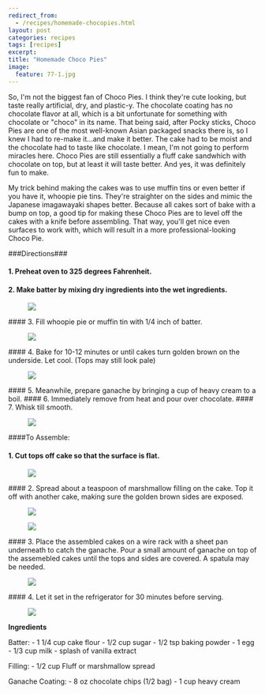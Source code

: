 ```yaml
---
redirect_from: 
  - /recipes/homemade-chocopies.html
layout: post
categories: recipes
tags: [recipes]
excerpt: 
title: "Homemade Choco Pies"
image:
  feature: 77-1.jpg
---
```


So, I'm not the biggest fan of Choco Pies.  I think they're cute looking, but taste really artificial, dry, and plastic-y.  The chocolate coating has no chocolate flavor at all, which is a bit unfortunate for something with chocolate or "choco" in its name.  That being said, after Pocky sticks, Choco Pies are one of the most well-known Asian packaged snacks there is, so I knew I had to re-make it...and make it better.  The cake had to be moist and the chocolate had to taste like chocolate.  I mean, I'm not going to perform miracles here. Choco Pies are still essentially a fluff cake sandwhich with chocolate on top, but at least it will taste better.  And yes, it was definitely fun to make.

My trick behind making the cakes was to use muffin tins or even better if you have it, whoopie pie tins.  They're straighter on the sides and mimic the Japanese imagawayaki shapes better.  Because all cakes sort of bake with a bump on top, a good tip for making these Choco Pies are to level off the cakes with a knife before assembling.  That way, you'll get nice even surfaces to work with, which will result in a more professional-looking Choco Pie.


###Directions###

#### 1. Preheat oven to 325 degrees Fahrenheit.
#### 2. Make batter by mixing dry ingredients into the wet ingredients.
<figure> <img src='/images/77-4.jpg'> </figure>
#### 3. Fill whoopie pie or muffin tin with 1/4 inch of batter.
<figure> <img src='/images/77-6.jpg'> </figure>
#### 4. Bake for 10-12 minutes or until cakes turn golden brown on the underside.  Let cool. (Tops may still look pale)  
<figure> <img src='/images/77-7.jpg'> </figure>
#### 5. Meanwhile, prepare ganache by bringing a cup of heavy cream to a boil.
#### 6. Immediately remove from heat and pour over chocolate.
#### 7. Whisk till smooth.
<figure> <img src='/images/77-12.jpg'> </figure>

####To Assemble:

#### 1. Cut tops off cake so that the surface is flat.
<figure> <img src='/images/77-8.jpg'> </figure>
#### 2. Spread about a teaspoon of marshmallow filling on the cake. Top it off with another cake, making sure the golden brown sides are exposed.
<figure> <img src='/images/77-9.jpg'> </figure>

<figure> <img src='/images/77-10.jpg'> </figure>
#### 3. Place the assembled cakes on a wire rack with a sheet pan underneath to catch the ganache.  Pour a small amount of ganache on top of the assemebled cakes until the tops and sides are covered.  A spatula may be needed.
<figure> <img src='/images/77-11.jpg'> </figure>
#### 4. Let it set in the refrigerator for 30 minutes before serving.
<figure> <img src='/images/77-1.jpg'> </figure>




<section class='recipe'>
<p><strong>Ingredients</strong></p>

<p>Batter:
- 1 1/4 cup cake flour
- 1/2 cup sugar
- 1/2 tsp baking powder
- 1 egg
- 1/3 cup milk
- splash of vanilla extract</p>

<p>Filling:
- 1/2 cup Fluff or marshmallow spread</p>

<p>Ganache Coating:
- 8 oz chocolate chips (1/2 bag)
- 1 cup heavy cream</p></section>